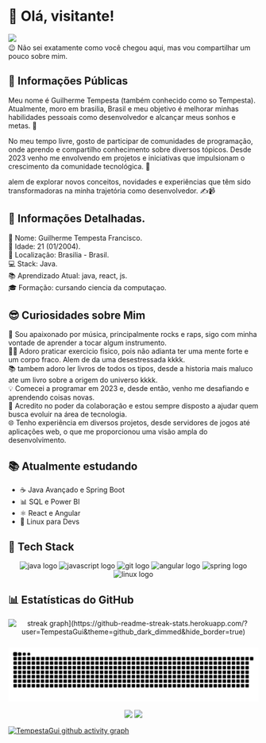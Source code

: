 # 👋 Olá, visitante!
<div aling="center">
<img src="https://media.giphy.com/media/H1dxi6xdh4NGQCZSvz/giphy.gif" width="200"/>
 </div>
😉 Não sei exatamente como você chegou aqui, mas vou compartilhar um pouco sobre mim.

## 🌟 Informações Públicas
Meu nome é Guilherme Tempesta (também conhecido como so Tempesta). Atualmente, moro em brasilia, Brasil e meu objetivo é melhorar minhas habilidades pessoais como desenvolvedor e alcançar meus sonhos e metas. 🚀

No meu tempo livre, gosto de participar de comunidades de programação, onde aprendo e compartilho conhecimento sobre diversos tópicos. Desde 2023 venho me envolvendo em projetos e iniciativas que impulsionam o crescimento da comunidade tecnológica. 🤝

alem de explorar novos conceitos, novidades e experiências que têm sido transformadoras na minha trajetória como desenvolvedor. ✍️📹

## 📝 Informações Detalhadas.  
👤 Nome: Guilherme Tempesta Francisco.  
🎂 Idade: 21 (01/2004).  
📍 Localização: Brasilia - Brasil.  
💻 Stack: Java.  
📚 Aprendizado Atual: java, react, js.  
🎓 Formação: cursando ciencia da computaçao.   

## 😎 Curiosidades sobre Mim
🎸 Sou apaixonado por música, principalmente rocks e raps, sigo com minha vontade de aprender a tocar algum instrumento.  
🏋️‍♂️ Adoro praticar exercicio fisico, pois não adianta ter uma mente forte e um corpo fraco. Alem de da uma desestressada kkkk.   
📚 tambem adoro ler livros de todos os tipos, desde a historia mais maluco ate um livro sobre a origem do universo kkkk.   
💡 Comecei a programar em 2023 e, desde então, venho me desafiando e aprendendo coisas novas.  
🤗 Acredito no poder da colaboração e estou sempre disposto a ajudar quem busca evoluir na área de tecnologia.  
🌐 Tenho experiência em diversos projetos, desde servidores de jogos até aplicações web, o que me proporcionou uma visão ampla do desenvolvimento.  
## 📚 Atualmente estudando
- ☕ Java Avançado e Spring Boot
- 📊 SQL e Power BI
- ⚛️ React e Angular
- 🐧 Linux para Devs

## 🚀 Tech Stack

<div align="center">

  <!-- Java -->
  <img src="https://cdn.jsdelivr.net/gh/devicons/devicon/icons/java/java-original.svg" height="50" alt="java logo" />

  <!-- JavaScript -->
  <img src="https://cdn.jsdelivr.net/gh/devicons/devicon/icons/javascript/javascript-original.svg" height="50" alt="javascript logo" />

  <!-- Git -->
  <img src="https://cdn.jsdelivr.net/gh/devicons/devicon/icons/git/git-original.svg" height="50" alt="git logo" />

  <!-- Angular -->
  <img src="https://cdn.jsdelivr.net/gh/devicons/devicon/icons/angularjs/angularjs-original.svg" height="50" alt="angular logo" />

  <!-- Spring -->
  <img src="https://cdn.jsdelivr.net/gh/devicons/devicon/icons/spring/spring-original.svg" height="50" alt="spring logo" />

  <img src="https://cdn.jsdelivr.net/gh/devicons/devicon/icons/linux/linux-original.svg" height="50" alt="linux logo" />

</div>


## 📊 Estatísticas do GitHub

<div align="center">
  <img src="https://streak-stats.demolab.com?user=TempestaGui&locale=pt-br&mode=daily&theme=react&hide_border=false&border_radius=5&date_format=M%20j%5B,%20Y%5D&order=3" height="150" alt="streak graph](https://github-readme-streak-stats.herokuapp.com/?user=TempestaGui&theme=github_dark_dimmed&hide_border=true)" />
</div>

###

![Snake animation](https://github.com/TempestaGui/TempestaGui/blob/output/github-contribution-grid-snake.svg)

<div align="center">
  <img height="180em" src="https://github-readme-stats.vercel.app/api?username=TempestaGui&show_icons=true&theme=react&hide_border=false&include_all_commits=true&count_private=true"/>
  <img height="180em" src="https://github-readme-stats.vercel.app/api/top-langs/?username=TempestaGui&layout=compact&langs_count=7&theme=react"/>
</div>


[![TempestaGui github activity graph](https://github-readme-activity-graph.vercel.app/graph?username=TempestaGui&theme=react)](https://github.com/TempestaGui)

###



